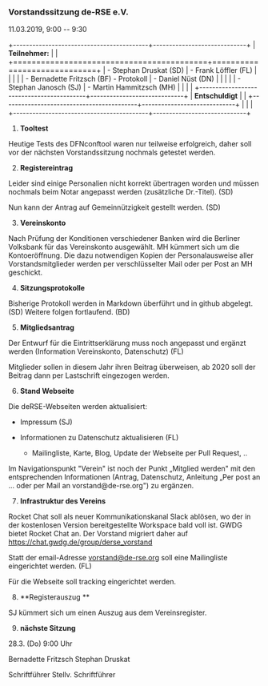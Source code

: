 ### **Vorstandssitzung de-RSE e.V.**

11.03.2019, 9:00 -- 9:30

+------------------------------------------+-----------------------------+
| **Teilnehmer:**                          |                             |
+==========================================+=============================+
| -   Stephan Druskat (SD)                 | -   Frank Löffler (FL)      |
|                                          |                             |
| -   Bernadette Fritzsch (BF) - Protokoll | -   Daniel Nüst (DN)        |
|                                          |                             |
| -   Stephan Janosch (SJ)                 | -   Martin Hammitzsch (MH)  |
|                                          |                             |
+------------------------------------------+-----------------------------+
| **Entschuldigt**                         |                             |
+------------------------------------------+-----------------------------+
|                                          |                             |
+------------------------------------------+-----------------------------+

1.  **Tooltest**

Heutige Tests des DFNconftool waren nur teilweise erfolgreich, daher
soll vor der nächsten Vorstandssitzung nochmals getestet werden.

2.  **Registereintrag**

Leider sind einige Personalien nicht korrekt übertragen worden und
müssen nochmals beim Notar angepasst werden (zusätzliche Dr.-Titel).
(SD)

Nun kann der Antrag auf Gemeinnützigkeit gestellt werden. (SD)

3.  **Vereinskonto**

Nach Prüfung der Konditionen verschiedener Banken wird die Berliner
Volksbank für das Vereinskonto ausgewählt. MH kümmert sich um die
Kontoeröffnung. Die dazu notwendigen Kopien der Personalausweise aller
Vorstandsmitglieder werden per verschlüsselter Mail oder per Post an MH
geschickt.

4.  **Sitzungsprotokolle**

Bisherige Protokoll werden in Markdown überführt und in github abgelegt.
(SD) Weitere folgen fortlaufend. (BD)

5.  **Mitgliedsantrag**

Der Entwurf für die Eintrittserklärung muss noch angepasst und ergänzt
werden (Information Vereinskonto, Datenschutz) (FL)

Mitglieder sollen in diesem Jahr ihren Beitrag überweisen, ab 2020 soll
der Beitrag dann per Lastschrift eingezogen werden.

6.  **Stand Webseite**

Die deRSE-Webseiten werden aktualisiert:

-   Impressum (SJ)

-   Informationen zu Datenschutz aktualisieren (FL)

    -   Mailingliste, Karte, Blog, Update der Webseite per Pull Request,
        ..

Im Navigationspunkt \"Verein\" ist noch der Punkt „Mitglied werden" mit
den entsprechenden Informationen (Antrag, Datenschutz, Anleitung „Per
post an \... oder per Mail an vorstand\@de-rse.org") zu ergänzen.

7.  **Infrastruktur des Vereins**

Rocket Chat soll als neuer Kommunikationskanal Slack ablösen, wo der in
der kostenlosen Version bereitgestellte Workspace bald voll ist. GWDG
bietet Rocket Chat an. Der Vorstand migriert daher auf
<https://chat.gwdg.de/group/derse_vorstand>

Statt der email-Adresse <vorstand@de-rse.org> soll eine Mailingliste
eingerichtet werden. (FL)

Für die Webseite soll tracking eingerichtet werden.

8.  **Registerauszug **

SJ kümmert sich um einen Auszug aus dem Vereinsregister.

9.  **nächste Sitzung**

28.3. (Do) 9:00 Uhr





Bernadette Fritzsch                         Stephan Druskat

Schriftführer                               Stellv. Schriftführer
